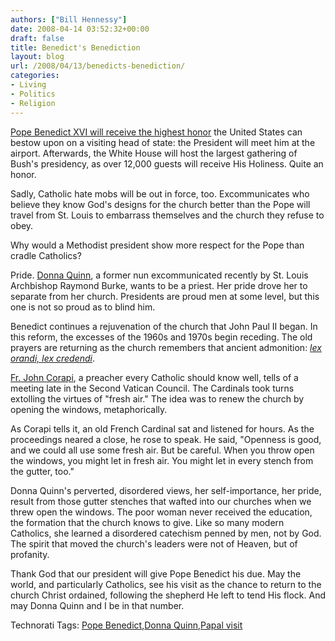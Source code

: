 ```yaml
---
authors: ["Bill Hennessy"]
date: 2008-04-14 03:52:32+00:00
draft: false
title: Benedict's Benediction
layout: blog
url: /2008/04/13/benedicts-benediction/
categories:
- Living
- Politics
- Religion
---
```


[Pope Benedict XVI will receive the highest honor](https://www.ewtn.com/USPapalVisit08/index.asp) the United States can bestow upon on a visiting head of state: the President will meet him at the airport. Afterwards, the White House will host the largest gathering of Bush's presidency, as over 12,000 guests will receive His Holiness. Quite an honor.

 

Sadly, Catholic hate mobs will be out in force, too. Excommunicates who believe they know God's designs for the church better than the Pope will travel from St. Louis to embarrass themselves and the church they refuse to obey. 

 

Why would a Methodist president show more respect for the Pope than cradle Catholics?

 

Pride. [Donna Quinn](https://apnews.myway.com/article/20080413/D9013J1O4.html), a former nun excommunicated recently by St. Louis Archbishop Raymond Burke, wants to be a priest. Her pride drove her to separate from her church. Presidents are proud men at some level, but this one is not so proud as to blind him.

 

Benedict continues a rejuvenation of the church that John Paul II began. In this reform, the excesses of the 1960s and 1970s begin receding. The old prayers are returning as the church remembers that ancient admonition: _[lex orandi, lex credendi](https://en.wikipedia.org/wiki/Lex_orandi,_lex_credendi)_.

 

[Fr. John Corapi](https://www.fathercorapi.com/), a preacher every Catholic should know well, tells of a meeting late in the Second Vatican Council. The Cardinals took turns extolling the virtues of "fresh air." The idea was to renew the church by opening the windows, metaphorically.

 

As Corapi tells it, an old French Cardinal sat and listened for hours. As the proceedings neared a close, he rose to speak. He said, "Openness is good, and we could all use some fresh air. But be careful. When you throw open the windows, you might let in fresh air. You might let in every stench from the gutter, too."

 

Donna Quinn's perverted, disordered views, her self-importance, her pride, result from those gutter stenches that wafted into our churches when we threw open the windows. The poor woman never received the education, the formation that the church knows to give. Like so many modern Catholics, she learned a disordered catechism penned by men, not by God. The spirit that moved the church's leaders were not of Heaven, but of profanity.

 

Thank God that our president will give Pope Benedict his due. May the world, and particularly Catholics, see his visit as the chance to return to the church Christ ordained, following the shepherd He left to tend His flock. And may Donna Quinn and I be in that number.

 

Technorati Tags: [Pope Benedict](https://technorati.com/tags/Pope%20Benedict),[Donna Quinn](https://technorati.com/tags/Donna%20Quinn),[Papal visit](https://technorati.com/tags/Papal%20visit)
